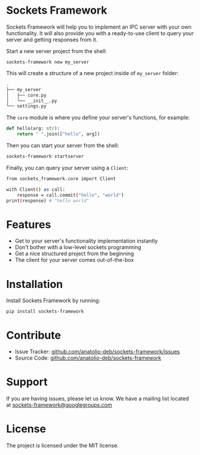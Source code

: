 # Sockets Framework

Sockets Framework will help you to implement an IPC server with your own functionality. It will also provide you with a ready-to-use client to query your server and getting responses from it.

Start a new server project from the shell:

```
sockets-framework new my_server
```

This will create a structure of a new project inside of `my_server` folder:

```bash
.
├── my_server
│   ├── core.py
│   └── __init__.py
└── settings.py
```

The `core` module is where you define your server's functions, for example:

```python
def hello(arg: str):
    return " ".join(["hello", arg])
```

Then you can start your server from the shell:

```bash
sockets-framework startserver
```

Finally, you can query your server using a `Client`:

```bash
from sockets_framework.core import Client

with Client() as call:
    response = call.commit("hello", "world")
print(response) # "hello world"
```

# Features

- Get to your server's functionality implementation instantly
- Don't bother with a low-level sockets programming
- Get a nice structured project from the beginning
- The client for your server comes out-of-the-box

# Installation

Install Sockets Framework by running:

```
pip install sockets-framework
```

# Contribute

- Issue Tracker: [github.com/anatolio-deb/sockets-framework/issues](https://github.com/anatolio-deb/sockets-framework/issues)
- Source Code: [github.com/anatolio-deb/sockets-framework](https://github.com/anatolio-deb/sockets-framework)

# Support

If you are having issues, please let us know.
We have a mailing list located at [sockets-framework@googlegroups.com](mailto:sockets-framework@googlegroups.com)

# License

The project is licensed under the MIT license.
